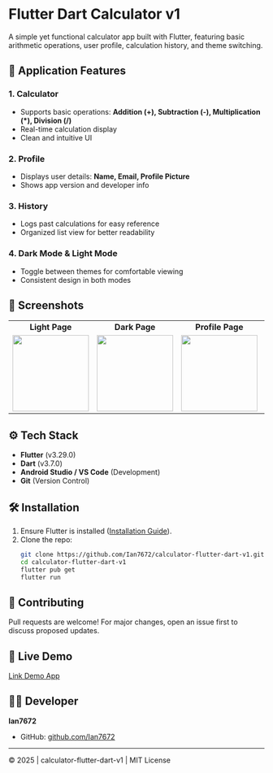 # Flutter Dart Calculator v1  

A simple yet functional calculator app built with Flutter, featuring basic arithmetic operations, user profile, calculation history, and theme switching.  

## 📱 Application Features  

### 1. **Calculator**  
- Supports basic operations: **Addition (+), Subtraction (-), Multiplication (*), Division (/)**  
- Real-time calculation display  
- Clean and intuitive UI  

### 2. **Profile**  
- Displays user details: **Name, Email, Profile Picture**  
- Shows app version and developer info  

### 3. **History**  
- Logs past calculations for easy reference  
- Organized list view for better readability  

### 4. **Dark Mode & Light Mode**  
- Toggle between themes for comfortable viewing  
- Consistent design in both modes  

## 📸 Screenshots  

<table>
  <tr>
    <td align="center"><b>Light Page</b></td>
    <td align="center"><b>Dark Page</b></td>
    <td align="center"><b>Profile Page</b></td>
    <td align="center"><b>History Page</b></td>
  </tr>
  <tr>
    <td><img src="![light](https://github.com/user-attachments/assets/d345f5dd-51d9-4254-8c3e-3d065548f286)" width="150"></td>
    <td><img src="![dark](https://github.com/user-attachments/assets/2256311c-a20a-443a-9d8b-625f253ad622)" width="150"></td>
    <td><img src="![profile](https://github.com/user-attachments/assets/3c373f5d-6098-4b8b-8a09-bcb156f3ad07)"width="150"></td>
    <td><img src="![history](https://github.com/user-attachments/assets/7d61e7aa-2e49-4e04-96a0-97c5e202af18)" width="150"></td>
  </tr>
</table>

## ⚙️ Tech Stack  
- **Flutter** (v3.29.0)  
- **Dart** (v3.7.0)  
- **Android Studio / VS Code** (Development)  
- **Git** (Version Control)  

## 🛠️ Installation  
1. Ensure Flutter is installed ([Installation Guide](https://docs.flutter.dev/get-started/install)).  
2. Clone the repo:  
   ```sh
   git clone https://github.com/Ian7672/calculator-flutter-dart-v1.git
   cd calculator-flutter-dart-v1
   flutter pub get
   flutter run
   ```

## 🤝 Contributing  
Pull requests are welcome! For major changes, open an issue first to discuss proposed updates.  

## 📲 Live Demo  
[Link Demo App]()

## 👨‍💻 Developer  
**Ian7672**  
- GitHub: [github.com/Ian7672](https://github.com/Ian7672)  

---  
© 2025 | calculator-flutter-dart-v1 | MIT License  
